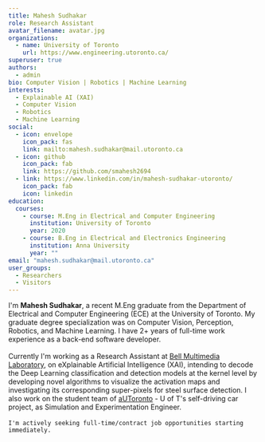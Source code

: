 ```yaml
---
title: Mahesh Sudhakar
role: Research Assistant
avatar_filename: avatar.jpg
organizations:
  - name: University of Toronto
    url: https://www.engineering.utoronto.ca/
superuser: true
authors:
  - admin
bio: Computer Vision | Robotics | Machine Learning
interests:
  - Explainable AI (XAI)
  - Computer Vision
  - Robotics
  - Machine Learning
social:
  - icon: envelope
    icon_pack: fas
    link: mailto:mahesh.sudhakar@mail.utoronto.ca
  - icon: github
    icon_pack: fab
    link: https://github.com/smahesh2694
  - link: https://www.linkedin.com/in/mahesh-sudhakar-utoronto/
    icon_pack: fab
    icon: linkedin
education:
  courses:
    - course: M.Eng in Electrical and Computer Engineering
      institution: University of Toronto
      year: 2020
    - course: B.Eng in Electrical and Electronics Engineering
      institution: Anna University
      year: ""
email: "mahesh.sudhakar@mail.utoronto.ca"
user_groups:
  - Researchers
  - Visitors
---
```

I'm **Mahesh Sudhakar**, a recent M.Eng graduate from the Department of Electrical and Computer Engineering (ECE) at the University of Toronto. My graduate degree specialization was on Computer Vision, Perception, Robotics, and Machine Learning. I have 2+ years of full-time work experience as a back-end software developer.\
\
Currently I'm working as a Research Assistant at [Bell Multimedia Laboratory](http://www.dsp.utoronto.ca/ "Bell Lab"), on eXplainable Artificial Intelligence (XAI), intending to decode the Deep Learning classification and detection models at the kernel level by developing novel algorithms to visualize the activation maps and investigating its corresponding super-pixels for steel surface detection. I also work on the student team of [aUToronto](https://www.autodrive.utoronto.ca/ "autodrive") - U of T's self-driving car project, as Simulation and Experimentation Engineer.\
\
`I'm actively seeking full-time/contract job opportunities starting immediately.`
